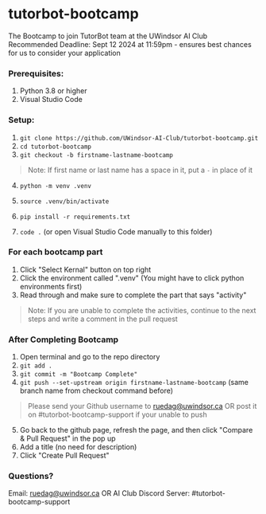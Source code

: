 # tutorbot-bootcamp
The Bootcamp to join TutorBot team at the UWindsor AI Club
Recommended Deadline: Sept 12 2024 at 11:59pm - ensures best chances for us to consider your application

### Prerequisites:
1. Python 3.8 or higher
2. Visual Studio Code

### Setup:

1. `git clone https://github.com/UWindsor-AI-Club/tutorbot-bootcamp.git`
2. `cd tutorbot-bootcamp`
3. `git checkout -b firstname-lastname-bootcamp`

> Note: If first name or last name has a space in it, put a `-` in place of it

4. `python -m venv .venv`

5. `source .venv/bin/activate`

6. `pip install -r requirements.txt`

7. `code .` (or open Visual Studio Code manually to this folder)

### For each bootcamp part
1. Click "Select Kernal" button on top right
2. Click the environment called ".venv" (You might have to click python environments first)
3. Read through and make sure to complete the part that says "activity"

> Note: If you are unable to complete the activities, continue to the next steps and write a comment in the pull request

### After Completing Bootcamp
1. Open terminal and go to the repo directory
2. `git add .`
3. `git commit -m "Bootcamp Complete"`
4. `git push --set-upstream origin firstname-lastname-bootcamp` (same branch name from checkout command before)

> Please send your Github username to ruedag@uwindsor.ca OR post it on #tutorbot-bootcamp-support if your unable to push

5. Go back to the github page, refresh the page, and then click "Compare & Pull Request" in the pop up
6. Add a title (no need for description)
7. Click "Create Pull Request"

### Questions?
Email: ruedag@uwindsor.ca OR 
AI Club Discord Server: #tutorbot-bootcamp-support

